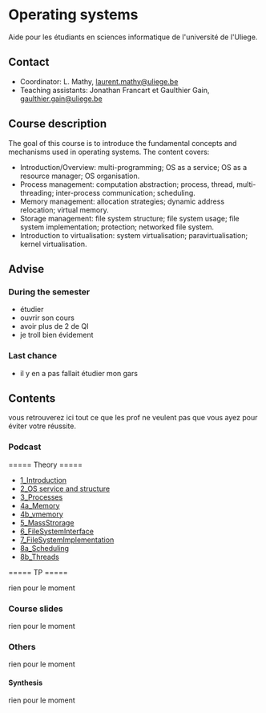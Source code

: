# Operating systems
Aide pour les étudiants en sciences informatique de l'université de l'Uliege.

## Contact

* Coordinator: L. Mathy, laurent.mathy@uliege.be
* Teaching assistants: Jonathan Francart et Gaulthier Gain, gaulthier.gain@uliege.be

## Course description
The goal of this course is to introduce the fundamental concepts and mechanisms used in operating systems. The content covers:
* Introduction/Overview: multi-programming; OS as a service; OS as a resource manager; OS organisation.
* Process management: computation abstraction; process, thread, multi-threading; inter-process communication; scheduling.
* Memory management: allocation strategies; dynamic address relocation; virtual memory.
* Storage management: file system structure; file system usage; file system implementation; protection; networked file system.
* Introduction to virtualisation: system virtualisation; paravirtualisation; kernel virtualisation.

## Advise

### During the semester 

* étudier 
* ouvrir son cours
* avoir plus de 2 de QI
* je troll bien évidement

### Last chance

* il y en a pas fallait étudier mon gars

## Contents

vous retrouverez ici tout ce que les prof ne veulent pas que vous ayez pour éviter votre réussite.

### Podcast

===== Theory =====

* [1_Introduction](https://www.youtube.com/watch?v=g5rg3z-VnFo&list=PLrPMyxJhTVsJ0sJXJDvQDCo98u16bp5uw&index=1)
* [2_OS service and structure](https://www.youtube.com/watch?v=EmAJ5lUW1XE&list=PLrPMyxJhTVsJ0sJXJDvQDCo98u16bp5uw&index=2)
* [3_Processes](https://www.youtube.com/watch?v=2yATMbaOk6g&list=PLrPMyxJhTVsJ0sJXJDvQDCo98u16bp5uw&index=3)
* [4a_Memory](https://www.youtube.com/watch?v=24v9uCpAS-8&list=PLrPMyxJhTVsJ0sJXJDvQDCo98u16bp5uw&index=4)
* [4b_vmemory](https://www.youtube.com/watch?v=m8Qq4xN74Yg&list=PLrPMyxJhTVsJ0sJXJDvQDCo98u16bp5uw&index=5)
* [5_MassStrorage](https://www.youtube.com/watch?v=OgVhF6UIjow&list=PLrPMyxJhTVsJ0sJXJDvQDCo98u16bp5uw&index=5)
* [6_FileSystemInterface](https://www.youtube.com/watch?v=EfpB-jd9shw&list=PLrPMyxJhTVsJ0sJXJDvQDCo98u16bp5uw&index=7)
* [7_FileSystemImplementation](https://www.youtube.com/watch?v=x1RIOjmaunc&list=PLrPMyxJhTVsJ0sJXJDvQDCo98u16bp5uw&index=8)
* [8a_Scheduling](https://www.youtube.com/watch?v=JKG8DU4Xq5c&list=PLrPMyxJhTVsJ0sJXJDvQDCo98u16bp5uw&index=9)
* [8b_Threads](https://www.youtube.com/watch?v=jLYJv686pso&list=PLrPMyxJhTVsJ0sJXJDvQDCo98u16bp5uw&index=10)

===== TP =====

rien pour le moment 

### Course slides


rien pour le moment 

### Others


rien pour le moment 

#### Synthesis

rien pour le moment 